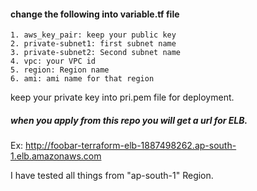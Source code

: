 #### change the following into variable.tf file
	1. aws_key_pair: keep your public key
	2. private-subnet1: first subnet name
	3. private-subnet2: Second subnet name
	4. vpc: your VPC id
	5. region: Region name 
	6. ami: ami name for that region

keep your private key into pri.pem file for deployment.

##### when you apply from this repo you will get a url for ELB.
Ex: http://foobar-terraform-elb-1887498262.ap-south-1.elb.amazonaws.com

I have tested all things from "ap-south-1" Region.

